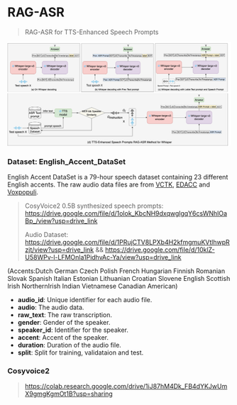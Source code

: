 # RAG-ASR

> RAG-ASR for TTS-Enhanced Speech Prompts

![](./fig/fig1.png)

### Dataset: English_Accent_DataSet

English Accent DataSet is a 79-hour speech dataset containing 23 different English accents.
The raw audio data files are from [VCTK](https://datashare.ed.ac.uk/handle/10283/2651), [EDACC](https://groups.inf.ed.ac.uk/edacc/) and [Voxpopuli](https://aclanthology.org/2021.acl-long.80/).

>CosyVoice2 0.5B  synthesized speech prompts: https://drive.google.com/file/d/1olok_KbcNH9dxqwglgqY6csWNhlOaBp_/view?usp=drive_link
>
>Audio Dataset: https://drive.google.com/file/d/1PRujCTV8LPXb4H2kfmgmuKVtlhwpRzjt/view?usp=drive_link && https://drive.google.com/file/d/10klZ-U58WPv-l-LFMOnla1PidhvAc-Ya/view?usp=drive_link

(Accents:Dutch German Czech Polish French Hungarian Finnish Romanian Slovak Spanish Italian Estonian Lithuanian Croatian Slovene English Scottish Irish NorthernIrish Indian Vietnamese Canadian American)

- **audio_id**: Unique identifier for each audio file.
- **audio**: The audio data.
- **raw_text**: The raw transcription.
- **gender**: Gender of the speaker.
- **speaker_id**: Identifier for the speaker.
- **accent**: Accent of the speaker.
- **duration**: Duration of the audio file.
- **split**: Split for training, validataion and test.

### Cosyvoice2

> https://colab.research.google.com/drive/1iJ87hM4Dk_FB4dYKJwUmX9gmgKgmOt1B?usp=sharing
